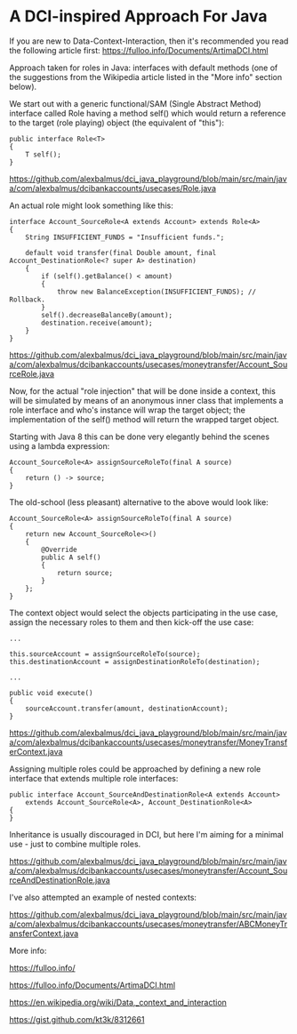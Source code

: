 # A DCI-inspired Approach For Java
If you are new to Data-Context-Interaction, then it's recommended you read the following article first:
https://fulloo.info/Documents/ArtimaDCI.html

Approach taken for roles in Java: interfaces with default methods 
(one of the suggestions from the Wikipedia article listed in the "More info" section below). 

We start out with a generic functional/SAM (Single Abstract Method) interface called Role having a method self() 
which would return a reference to the target (role playing) object (the equivalent of "this"):

    public interface Role<T>
    {
        T self();
    }

https://github.com/alexbalmus/dci_java_playground/blob/main/src/main/java/com/alexbalmus/dcibankaccounts/usecases/Role.java

An actual role might look something like this:

    interface Account_SourceRole<A extends Account> extends Role<A>
    {
        String INSUFFICIENT_FUNDS = "Insufficient funds.";
    
        default void transfer(final Double amount, final Account_DestinationRole<? super A> destination)
        {
            if (self().getBalance() < amount)
            {
                throw new BalanceException(INSUFFICIENT_FUNDS); // Rollback.
            }
            self().decreaseBalanceBy(amount);
            destination.receive(amount);
        }
    }

https://github.com/alexbalmus/dci_java_playground/blob/main/src/main/java/com/alexbalmus/dcibankaccounts/usecases/moneytransfer/Account_SourceRole.java

Now, for the actual "role injection" that will be done inside a context, this will be simulated by means of an 
anonymous inner class that implements a role interface and who's instance will wrap the target object; 
the implementation of the self() method will return the wrapped target object.

Starting with Java 8 this can be done very elegantly behind the scenes using a lambda expression:

    Account_SourceRole<A> assignSourceRoleTo(final A source)
    {
        return () -> source;
    }

The old-school (less pleasant) alternative to the above would look like:

    Account_SourceRole<A> assignSourceRoleTo(final A source)
    {
        return new Account_SourceRole<>()
        {
            @Override
            public A self()
            {
                return source;
            }
        };
    }

The context object would select the objects participating in the use case, assign the necessary roles to them 
and then kick-off the use case:

    ...

    this.sourceAccount = assignSourceRoleTo(source);
    this.destinationAccount = assignDestinationRoleTo(destination);
    
    ...

    public void execute()
    {
        sourceAccount.transfer(amount, destinationAccount);
    }

https://github.com/alexbalmus/dci_java_playground/blob/main/src/main/java/com/alexbalmus/dcibankaccounts/usecases/moneytransfer/MoneyTransferContext.java

Assigning multiple roles could be approached by defining a new role interface that extends multiple role interfaces:

    public interface Account_SourceAndDestinationRole<A extends Account>
        extends Account_SourceRole<A>, Account_DestinationRole<A>
    {
    }

Inheritance is usually discouraged in DCI, but here I'm aiming for a minimal use - just to combine multiple roles.

https://github.com/alexbalmus/dci_java_playground/blob/main/src/main/java/com/alexbalmus/dcibankaccounts/usecases/moneytransfer/Account_SourceAndDestinationRole.java


I've also attempted an example of nested contexts:

https://github.com/alexbalmus/dci_java_playground/blob/main/src/main/java/com/alexbalmus/dcibankaccounts/usecases/moneytransfer/ABCMoneyTransferContext.java




More info:

https://fulloo.info/ 

https://fulloo.info/Documents/ArtimaDCI.html

https://en.wikipedia.org/wiki/Data,_context_and_interaction

https://gist.github.com/kt3k/8312661
